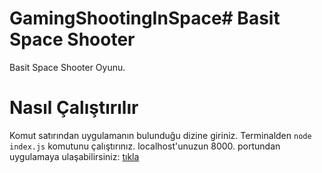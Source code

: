 # GamingShootingInSpace# Basit Space Shooter
Basit Space Shooter Oyunu.
# Nasıl Çalıştırılır
Komut satırından uygulamanın bulunduğu dizine giriniz.
Terminalden `node index.js` komutunu çalıştırınız.
localhost'unuzun 8000. portundan uygulamaya ulaşabilirsiniz: [tıkla](http://localhost:8000/index.html)